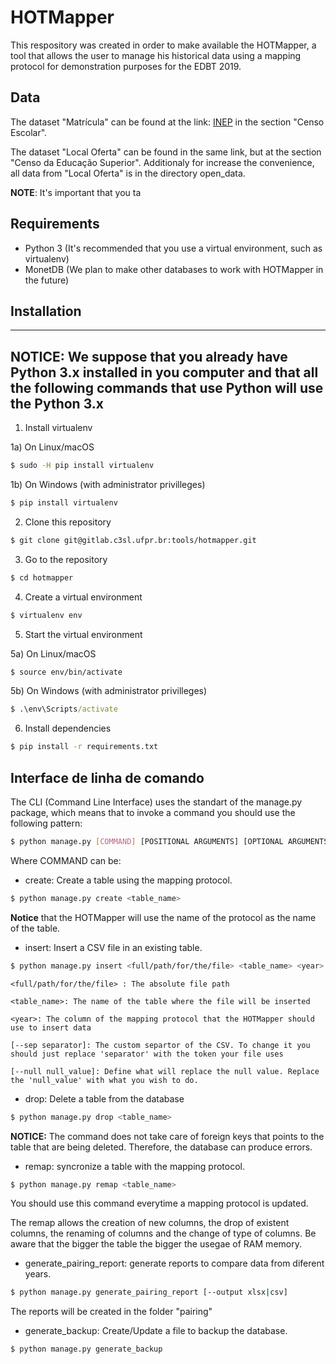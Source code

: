 # HOTMapper #

This respository was created in order to make available the HOTMapper, a tool that allows the user to manage his historical data using a mapping protocol for demonstration purposes for the EDBT 2019. 

## Data ##

The dataset "Matrícula" can be found at the link: [INEP](http://portal.inep.gov.br/web/guest/microdados) in the section "Censo Escolar".

The dataset "Local Oferta" can be found in the same link, but at the section "Censo da Educação Superior". Additionaly for increase the convenience, all data from "Local Oferta" is in the directory open_data.

**NOTE**: It's important that you ta

## Requirements ##

* Python 3 (It's recommended that you use a virtual environment, such as virtualenv)
* MonetDB (We plan to make other databases to work with HOTMapper in the future)

## Installation ##

----
**NOTICE:**
We suppose that you already have Python 3.x installed in you computer and that all the following commands that use Python will use the Python 3.x
--

1) Install virtualenv

1a) On Linux/macOS

```bash
$ sudo -H pip install virtualenv
```

1b) On Windows (with administrator privilleges)

```cmd
$ pip install virtualenv
```


2) Clone this repository
```bash
$ git clone git@gitlab.c3sl.ufpr.br:tools/hotmapper.git
```

3) Go to the repository

```bash
$ cd hotmapper
```

4) Create a virtual environment
 
```bash
$ virtualenv env
```

5) Start the virtual environment

5a) On Linux/macOS

```bash
$ source env/bin/activate
```

5b) On Windows (with administrator privilleges)

```cmd
$ .\env\Scripts/activate
```

6) Install dependencies
 
```bash
$ pip install -r requirements.txt
```

## Interface de linha de comando ##

The CLI (Command Line Interface) uses the standart of the manage.py package, which means that to invoke a command you should use the following pattern:

```bash
$ python manage.py [COMMAND] [POSITIONAL ARGUMENTS] [OPTIONAL ARGUMENTS]
```

Where COMMAND can be:

* create: Create a table using the mapping protocol.

```bash
$ python manage.py create <table_name>
```

**Notice** that the HOTMapper will use the name of the protocol as the name of the table.


* insert: Insert a CSV file in an existing table.

```bash
$ python manage.py insert <full/path/for/the/file> <table_name> <year> [--sep separator] [--null null_value]
```

```
<full/path/for/the/file> : The absolute file path

<table_name>: The name of the table where the file will be inserted

<year>: The column of the mapping protocol that the HOTMapper should use to insert data

[--sep separator]: The custom separtor of the CSV. To change it you should just replace 'separator' with the token your file uses

[--null null_value]: Define what will replace the null value. Replace the 'null_value' with what you wish to do.

```



* drop: Delete a table from the database

```bash
$ python manage.py drop <table_name>
```

**NOTICE:** The command does not take care of foreign keys that points to the table that are being deleted. Therefore, the database can produce errors.

* remap: syncronize a table with the mapping protocol.

```bash
$ python manage.py remap <table_name>
```
You should use this command everytime a mapping protocol is updated.

The remap allows the creation of new columns, the drop of existent columns, the renaming of columns and the change of type of columns. Be aware that the bigger the table the bigger the usegae of RAM memory.

* generate_pairing_report: generate reports to compare data from diferent years.

```bash
$ python manage.py generate_pairing_report [--output xlsx|csv]
```

The reports will be created in the folder "pairing" 


* generate_backup: Create/Update a file to backup the database.

```bash
$ python manage.py generate_backup
```